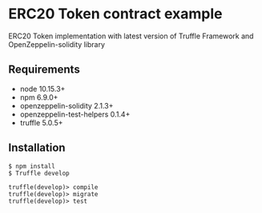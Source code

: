 # ERC20 Token contract example

ERC20 Token implementation with latest version of Truffle Framework and OpenZeppelin-solidity library

## Requirements

- node 10.15.3+
- npm 6.9.0+
- openzeppelin-solidity 2.1.3+
- openzeppelin-test-helpers 0.1.4+
- truffle 5.0.5+

## Installation

```
$ npm install
$ Truffle develop

truffle(develop)> compile
truffle(develop)> migrate
truffle(develop)> test
```



